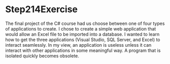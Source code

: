 # Step214Exercise


The final project of the C# course had us choose between one of four types of applications to create. I chose to create a simple web application that would allow an Excel file to be imported into a database. I wanted to learn how to get the three applications (Visual Studio, SQL Server, and Excel) to interact seamlessly. In my view, an application is useless unless it can interact with other applications in some meaningful way. A program that is isolated quickly becomes obsolete.

